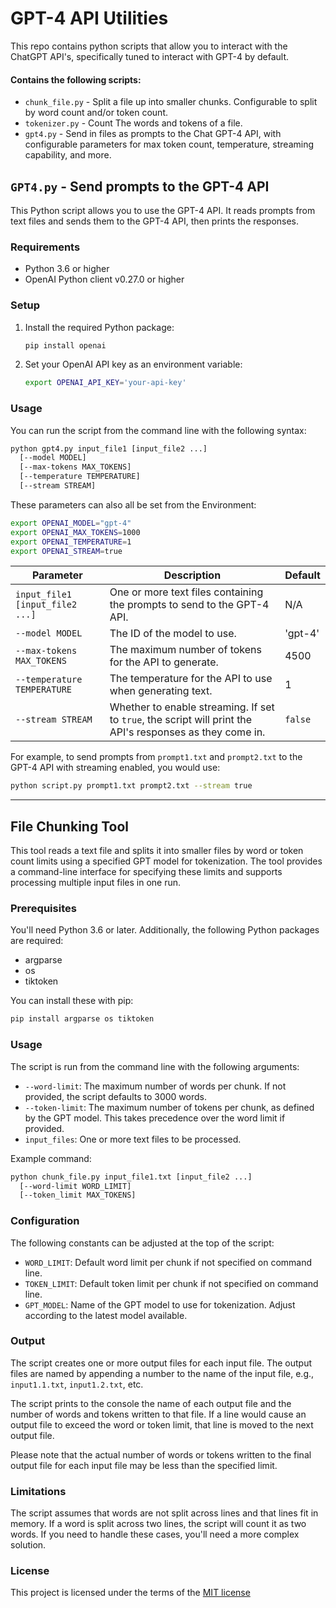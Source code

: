 # GPT-4 API Utilities

This repo contains python scripts that allow you to interact with the ChatGPT API's, specifically tuned to interact with GPT-4 by default.

#### Contains the following scripts:

  - `chunk_file.py` - Split a file up into smaller chunks. Configurable to split by word count and/or token count.
  - `tokenizer.py` - Count The words and tokens of a file.
  - `gpt4.py` - Send in files as prompts to the Chat GPT-4 API, with configurable parameters for max token count, temperature, streaming capability, and more.

## `GPT4.py` - Send prompts to the GPT-4 API

This Python script allows you to use the GPT-4 API. It reads prompts from text files and sends them to the GPT-4 API, then prints the responses.

### Requirements

- Python 3.6 or higher
- OpenAI Python client v0.27.0 or higher

### Setup

1. Install the required Python package:

    ```bash
    pip install openai
    ```

2. Set your OpenAI API key as an environment variable:

    ```bash
    export OPENAI_API_KEY='your-api-key'
    ```

### Usage

You can run the script from the command line with the following syntax:

```bash
python gpt4.py input_file1 [input_file2 ...]
  [--model MODEL]
  [--max-tokens MAX_TOKENS]
  [--temperature TEMPERATURE]
  [--stream STREAM]
```

These parameters can also all be set from the Environment:
```bash
export OPENAI_MODEL="gpt-4"
export OPENAI_MAX_TOKENS=1000
export OPENAI_TEMPERATURE=1
export OPENAI_STREAM=true
```

| Parameter                       | Description                                                                                               | Default |
| ------------------------------- | --------------------------------------------------------------------------------------------------------- | ------- |
| `input_file1 [input_file2 ...]` | One or more text files containing the prompts to send to the GPT-4 API.                                   | N/A     |
| `--model MODEL`                 | The ID of the model to use.                                                                               | 'gpt-4' |
| `--max-tokens MAX_TOKENS`       | The maximum number of tokens for the API to generate.                                                     | 4500    |
| `--temperature TEMPERATURE`     | The temperature for the API to use when generating text.                                                  | 1       |
| `--stream STREAM`               | Whether to enable streaming. If set to `true`, the script will print the API's responses as they come in. | `false` |

For example, to send prompts from `prompt1.txt` and `prompt2.txt` to the GPT-4 API with streaming enabled, you would use:

```bash
python script.py prompt1.txt prompt2.txt --stream true
```

---

## File Chunking Tool

This tool reads a text file and splits it into smaller files by word or token count limits using a specified GPT model for tokenization. The tool provides a command-line interface for specifying these limits and supports processing multiple input files in one run.

### Prerequisites

You'll need Python 3.6 or later. Additionally, the following Python packages are required:

- argparse
- os
- tiktoken

You can install these with pip:

```bash
pip install argparse os tiktoken
```

### Usage

The script is run from the command line with the following arguments:

- `--word-limit`: The maximum number of words per chunk. If not provided, the script defaults to 3000 words.
- `--token-limit`: The maximum number of tokens per chunk, as defined by the GPT model. This takes precedence over the word limit if provided.
- `input_files`: One or more text files to be processed.


Example command:

```bash
python chunk_file.py input_file1.txt [input_file2 ...]
  [--word-limit WORD_LIMIT]
  [--token_limit MAX_TOKENS]
```

### Configuration

The following constants can be adjusted at the top of the script:

- `WORD_LIMIT`: Default word limit per chunk if not specified on command line.
- `TOKEN_LIMIT`: Default token limit per chunk if not specified on command line.
- `GPT_MODEL`: Name of the GPT model to use for tokenization. Adjust according to the latest model available.

### Output

The script creates one or more output files for each input file. The output files are named by appending a number to the name of the input file, e.g., `input1.1.txt`, `input1.2.txt`, etc.

The script prints to the console the name of each output file and the number of words and tokens written to that file. If a line would cause an output file to exceed the word or token limit, that line is moved to the next output file. 

Please note that the actual number of words or tokens written to the final output file for each input file may be less than the specified limit.

### Limitations

The script assumes that words are not split across lines and that lines fit in memory. If a word is split across two lines, the script will count it as two words. If you need to handle these cases, you'll need a more complex solution.

### License

This project is licensed under the terms of the [MIT license](./LICENSE)

